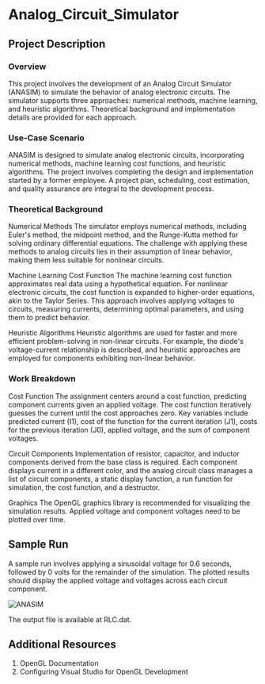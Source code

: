 # Analog_Circuit_Simulator
## Project Description
### Overview
This project involves the development of an Analog Circuit Simulator (ANASIM) to simulate the behavior of analog electronic circuits. The simulator supports three approaches: numerical methods, machine learning, and heuristic algorithms. Theoretical background and implementation details are provided for each approach.

### Use-Case Scenario
ANASIM is designed to simulate analog electronic circuits, incorporating numerical methods, machine learning cost functions, and heuristic algorithms. The project involves completing the design and implementation started by a former employee. A project plan, scheduling, cost estimation, and quality assurance are integral to the development process.

### Theoretical Background
Numerical Methods
The simulator employs numerical methods, including Euler's method, the midpoint method, and the Runge-Kutta method for solving ordinary differential equations. The challenge with applying these methods to analog circuits lies in their assumption of linear behavior, making them less suitable for nonlinear circuits.

Machine Learning Cost Function
The machine learning cost function approximates real data using a hypothetical equation. For nonlinear electronic circuits, the cost function is expanded to higher-order equations, akin to the Taylor Series. This approach involves applying voltages to circuits, measuring currents, determining optimal parameters, and using them to predict behavior.

Heuristic Algorithms
Heuristic algorithms are used for faster and more efficient problem-solving in non-linear circuits. For example, the diode's voltage-current relationship is described, and heuristic approaches are employed for components exhibiting non-linear behavior.

### Work Breakdown
Cost Function
The assignment centers around a cost function, predicting component currents given an applied voltage. The cost function iteratively guesses the current until the cost approaches zero. Key variables include predicted current (I1), cost of the function for the current iteration (J1), costs for the previous iteration (J0), applied voltage, and the sum of component voltages.

Circuit Components
Implementation of resistor, capacitor, and inductor components derived from the base class is required. Each component displays current in a different color, and the analog circuit class manages a list of circuit components, a static display function, a run function for simulation, the cost function, and a destructor.

Graphics
The OpenGL graphics library is recommended for visualizing the simulation results. Applied voltage and component voltages need to be plotted over time.

## Sample Run
A sample run involves applying a sinusoidal voltage for 0.6 seconds, followed by 0 volts for the remainder of the simulation. The plotted results should display the applied voltage and voltages across each circuit component.

![ANASIM](https://github.com/salonikamboj/Analog_Circuit_Simulator/assets/100891813/045fb093-cd55-4ad3-92fa-647fb47d6218)

The output file is available at RLC.dat.

## Additional Resources
1. OpenGL Documentation
2. Configuring Visual Studio for OpenGL Development
